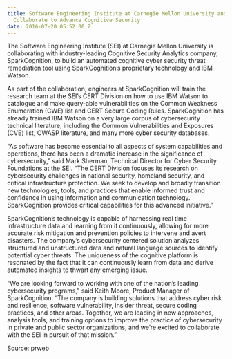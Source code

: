 ```yaml
---
title: Software Engineering Institute at Carnegie Mellon University and SparkCognition
  Collaborate to Advance Cognitive Security
date: 2016-07-20 05:52:00 Z
---
```


The Software Engineering Institute (SEI) at Carnegie Mellon University is collaborating with industry-leading Cognitive Security Analytics company, SparkCognition, to build an automated cognitive cyber security threat remediation tool using SparkCognition’s proprietary technology and IBM Watson.

As part of the collaboration, engineers at SparkCognition will train the research team at the SEI’s CERT Division on how to use IBM Watson to catalogue and make query-able vulnerabilities on the Common Weakness Enumeration (CWE) list and CERT Secure Coding Rules. SparkCognition has already trained IBM Watson on a very large corpus of cybersecurity technical literature, including the Common Vulnerabilities and Exposures (CVE) list, OWASP literature, and many more cyber security databases.

“As software has become essential to all aspects of system capabilities and operations, there has been a dramatic increase in the significance of cybersecurity,” said Mark Sherman, Technical Director for Cyber Security Foundations at the SEI. “The CERT Division focuses its research on cybersecurity challenges in national security, homeland security, and critical infrastructure protection. We seek to develop and broadly transition new technologies, tools, and practices that enable informed trust and confidence in using information and communication technology. SparkCognition provides critical capabilities for this advanced initiative.”

SparkCognition’s technology is capable of harnessing real time infrastructure data and learning from it continuously, allowing for more accurate risk mitigation and prevention policies to intervene and avert disasters. The company’s cybersecurity centered solution analyzes structured and unstructured data and natural language sources to identify potential cyber threats. The uniqueness of the cognitive platform is resonated by the fact that it can continuously learn from data and derive automated insights to thwart any emerging issue.

“We are looking forward to working with one of the nation’s leading cybersecurity programs,” said Keith Moore, Product Manager of SparkCognition. “The company is building solutions that address cyber risk and resilience, software vulnerability, insider threat, secure coding practices, and other areas. Together, we are leading in new approaches, analysis tools, and training options to improve the practice of cybersecurity in private and public sector organizations, and we’re excited to collaborate with the SEI in pursuit of that mission.”

Source: prweb